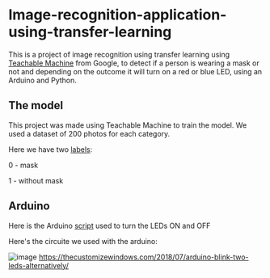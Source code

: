 # Image-recognition-application-using-transfer-learning
This is a project of image recognition using transfer learning using [Teachable Machine](https://teachablemachine.withgoogle.com/) from Google, to detect if a person is wearing a mask or not
and depending on the outcome it will turn on a red or blue LED, using an Arduino and Python.

## The model

This project was made using Teachable Machine to train the model. We used a dataset of 200 photos for each category.

Here we have two [labels](https://github.com/jeshuacn/Image-recognition-application-using-transfer-learning/blob/main/files/labels.txt):

  0 - mask
  
  1 - without mask
 
## Arduino


Here is the Arduino [script](https://github.com/jeshuacn/Image-recognition-application-using-transfer-learning/blob/main/files/encender_leds.ino) used to turn the LEDs ON and OFF

Here's the circuite we used with the arduino:

![image](https://user-images.githubusercontent.com/33787097/199165010-8f0e3150-4d1c-486e-ad9b-4c347e5c90fb.png)
https://thecustomizewindows.com/2018/07/arduino-blink-two-leds-alternatively/

